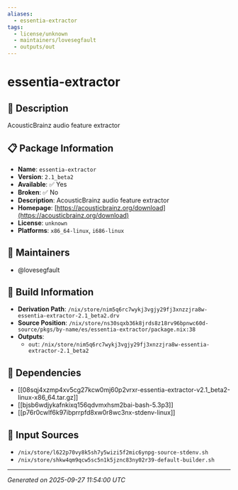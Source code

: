 ```yaml
---
aliases:
  - essentia-extractor
tags:
  - license/unknown
  - maintainers/lovesegfault
  - outputs/out
---
```


# essentia-extractor

## 📝 Description

AcousticBrainz audio feature extractor

## 📋 Package Information

- **Name**: `essentia-extractor`
- **Version**: `2.1_beta2`
- **Available**: ✅ Yes
- **Broken**: ✅ No
- **Description**: AcousticBrainz audio feature extractor
- **Homepage**: [https://acousticbrainz.org/download](https://acousticbrainz.org/download)
- **License**: `unknown`
- **Platforms**: `x86_64-linux`, `i686-linux`
## 👥 Maintainers

- @lovesegfault


## 🔧 Build Information

- **Derivation Path**: `/nix/store/nim5q6rc7wykj3vgjy29fj3xnzzjra8w-essentia-extractor-2.1_beta2.drv`
- **Source Position**: `/nix/store/ns30sqxb36k8jrds8z18rv96bpnwc60d-source/pkgs/by-name/es/essentia-extractor/package.nix:38`
- **Outputs**:
  - `out`:  `/nix/store/nim5q6rc7wykj3vgjy29fj3xnzzjra8w-essentia-extractor-2.1_beta2`

## 🔗 Dependencies

- [[08sqj4xzmp4xv5cg27kcw0mj60p2vrxr-essentia-extractor-v2.1_beta2-linux-x86_64.tar.gz]]
- [[bjsb6wdjykafnkixq156qdvmxhsm2bai-bash-5.3p3]]
- [[p76r0cwlf6k97ibprrpfd8xw0r8wc3nx-stdenv-linux]]

## 📁 Input Sources

- `/nix/store/l622p70vy8k5sh7y5wizi5f2mic6ynpg-source-stdenv.sh`
- `/nix/store/shkw4qm9qcw5sc5n1k5jznc83ny02r39-default-builder.sh`

---
*Generated on 2025-09-27 11:54:00 UTC*
